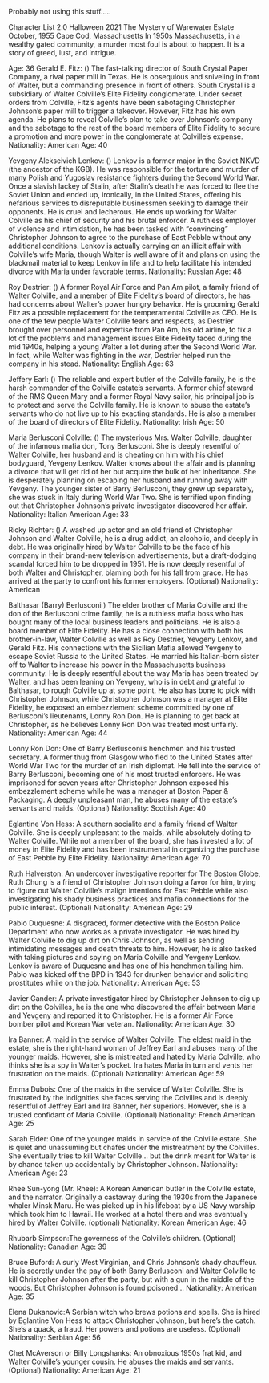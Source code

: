 Probably not using this stuff.....


Character List 2.0
Halloween 2021
The Mystery of Warewater Estate
October, 1955
Cape Cod, Massachusetts
In 1950s Massachusetts, in a wealthy gated community, a murder most foul is about to happen.
It is a story of greed, lust, and intrigue.



Age: 36
Gerald E. Fitz: () The fast-talking director of South Crystal Paper Company, a rival paper mill in Texas. He is obsequious and sniveling in front of Walter, but a commanding presence in front of others. South Crystal is a subsidiary of Walter Colville’s Elite Fidelity conglomerate. Under secret orders from Colville, Fitz’s agents have been sabotaging Christopher Johnson’s paper mill to trigger a takeover. However, Fitz has his own agenda. He plans to reveal Colville’s plan to take over Johnson’s company and the sabotage to the rest of the board members of Elite Fidelity to secure a promotion and more power in the conglomerate at Colville’s expense.
Nationality: American
Age: 40

Yevgeny Alekseivich Lenkov: () Lenkov is a former major in the Soviet NKVD (the ancestor of the KGB). He was responsible for the torture and murder of many Polish and Yugoslav resistance fighters during the Second World War. Once a slavish lackey of Stalin, after Stalin’s death he was forced to flee the Soviet Union and ended up, ironically, in the United States, offering his nefarious services to disreputable businessmen seeking to damage their opponents. He is cruel and lecherous. He ends up working for Walter Colville as his chief of security and his brutal enforcer. A ruthless employer of violence and intimidation, he has been tasked with “convincing” Christopher Johnson to agree to the purchase of East Pebble without any additional conditions. Lenkov is actually carrying on an illicit affair with Colville’s wife Maria, though Walter is well aware of it and plans on using the blackmail material to keep Lenkov in life and to help facilitate his intended divorce with Maria under favorable terms.
Nationality: Russian
Age: 48

Roy Destrier: () A former Royal Air Force and Pan Am pilot, a family friend of Walter Colville, and a member of Elite Fidelity’s board of directors, he has had concerns about Walter’s power hungry behavior. He is grooming Gerald Fitz as a possible replacement for the temperamental Colville as CEO. He is one of the few people Walter Colville fears and respects, as Destrier brought over personnel and expertise from Pan Am, his old airline, to fix a lot of the problems and management issues Elite Fidelity faced during the mid 1940s, helping a young Walter a lot during after the Second World War. In fact, while Walter was fighting in the war, Destrier helped run the company in his stead.
Nationality: English
Age: 63

Jeffery Earl: () The reliable and expert butler of the Colville family, he is the harsh commander of the Colville estate’s servants. A former chief steward of the RMS Queen Mary and a former Royal Navy sailor, his principal job is to protect and serve the Colville family. He is known to abuse the estate’s servants who do not live up to his exacting standards. He is also a member of the board of directors of Elite Fidelity.
Nationality: Irish
Age: 50

Maria Berlusconi Colville: () The mysterious Mrs. Walter Colville, daughter of the infamous mafia don, Tony Berlusconi. She is deeply resentful of Walter Colville, her husband and is cheating on him with his chief bodyguard, Yevgeny Lenkov. Walter knows about the affair and is planning a divorce that will get rid of her but acquire the bulk of her inheritance. She is desperately planning on escaping her husband and running away with Yevgeny. The younger sister of Barry Berlusconi, they grew up separately, she was stuck in Italy during World War Two. She is terrified upon finding out that Christopher Johnson’s private investigator discovered her affair. 
Nationality: Italian American
Age: 33

Ricky Richter: () A washed up actor and an old friend of Christopher Johnson and Walter Colville, he is a drug addict, an alcoholic, and deeply in debt. He was originally hired by Walter Colville to be the face of his company in their brand-new television advertisements, but a draft-dodging scandal forced him to be dropped in 1951. He is now deeply resentful of both Walter and Christopher, blaming both for his fall from grace. He has arrived at the party to confront his former employers. (Optional)
Nationality: American

Balthasar (Barry) Berlusconi ) The elder brother of Maria Colville and the don of the Berlusconi crime family, he is a ruthless mafia boss who has bought many of the local business leaders and politicians. He is also a board member of Elite Fidelity. He has a close connection with both his brother-in-law, Walter Colville as well as Roy Destrier, Yevgeny Lenkov, and Gerald Fitz. His connections with the Sicilian Mafia allowed Yevgeny to escape Soviet Russia to the United States. He married his Italian-born sister off to Walter to increase his power in the Massachusetts business community. He is deeply resentful about the way Maria has been treated by Walter, and has been leaning on Yevgeny, who is in debt and grateful to Balthasar, to rough Colville up at some point. He also has bone to pick with Christopher Johnson, while Christopher Johnson was a manager at Elite Fidelity, he exposed an embezzlement scheme committed by one of Berlusconi’s lieutenants, Lonny Ron Don. He is planning to get back at Christopher, as he believes Lonny Ron Don was treated most unfairly. 
Nationality: American
Age: 44

Lonny Ron Don: One of Barry Berlusconi’s henchmen and his trusted secretary. A former thug from Glasgow who fled to the United States after World War Two for the murder of an Irish diplomat. He fell into the service of Barry Berlusconi, becoming one of his most trusted enforcers. He was imprisoned for seven years after Christopher Johnson exposed his embezzlement scheme while he was a manager at Boston Paper & Packaging. A deeply unpleasant man, he abuses many of the estate’s servants and maids. (Optional)
Nationality: Scottish
Age: 40

Eglantine Von Hess: A southern socialite and a family friend of Walter Colville. She is deeply unpleasant to the maids, while absolutely doting to Walter Colville. While not a member of the board, she has invested a lot of money in Elite Fidelity and has been instrumental in organizing the purchase of East Pebble by Elite Fidelity. 
Nationality: American
Age: 70

Ruth Halverston: An undercover investigative reporter for The Boston Globe, Ruth Chung is a friend of Christopher Johnson doing a favor for him, trying to figure out Walter Colville’s malign intentions for East Pebble while also investigating his shady business practices and mafia connections for the public interest. (Optional)
Nationality: American
Age: 29

Pablo Duquesne: A disgraced, former detective with the Boston Police Department who now works as a private investigator. He was hired by Walter Colville to dig up dirt on Chris Johnson, as well as sending intimidating messages and death threats to him. However, he is also tasked with taking pictures and spying on Maria Colville and Yevgeny Lenkov. Lenkov is aware of Duquesne and has one of his henchmen tailing him. Pablo was kicked off the BPD in 1943 for drunken behavior and soliciting prostitutes while on the job. 
Nationality: American
Age: 53

Javier Gander: A private investigator hired by Christopher Johnson to dig up dirt on the Colvilles, he is the one who discovered the affair between Maria and Yevgeny and reported it to Christopher. He is a former Air Force bomber pilot and Korean War veteran. 
Nationality: American
Age: 30

Ira Banner: A maid in the service of Walter Colville. The eldest maid in the estate, she is the right-hand woman of Jeffrey Earl and abuses many of the younger maids. However, she is mistreated and hated by Maria Colville, who thinks she is a spy in Walter’s pocket. Ira hates Maria in turn and vents her frustration on the maids. (Optional)
Nationality: American
Age: 59

Emma Dubois: One of the maids in the service of Walter Colville. She is frustrated by the indignities she faces serving the Colvilles and is deeply resentful of Jeffrey Earl and Ira Banner, her superiors. However, she is a trusted confidant of Maria Colville. (Optional)
Nationality: French American
Age: 25

Sarah Elder: One of the younger maids in service of the Colville estate. She is quiet and unassuming but chafes under the mistreatment by the Colvilles. She eventually tries to kill Walter Colville… but the drink meant for Walter is by chance taken up accidentally by Christopher Johnson. 
Nationality: American
Age: 23

Rhee Sun-yong (Mr. Rhee): A Korean American butler in the Colville estate, and the narrator. Originally a castaway during the 1930s from the Japanese whaler Minsk Maru. He was picked up in his lifeboat by a US Navy warship which took him to Hawaii. He worked at a hotel there and was eventually hired by Walter Colville. (optional)
Nationality: Korean American
Age: 46

Rhubarb Simpson:The governess of the Colville’s children. (Optional)
Nationality: Canadian
Age: 39

Bruce Buford:  A surly West Virginian, and Chris Johnson’s shady chauffeur. He is secretly under the pay of both Barry Berlusconi and Walter Colville to kill Christopher Johnson after the party, but with a gun in the middle of the woods. But Christopher Johnson is found poisoned…
Nationality: American
Age: 35

Elena Dukanovic:A Serbian witch who brews potions and spells. She is hired by Eglantine Von Hess to attack Christopher Johnson, but here’s the catch. She’s a quack, a fraud. Her powers and potions are useless. (Optional)
Nationality: Serbian
Age: 56

Chet McAverson or Billy Longshanks: An obnoxious 1950s frat kid, and Walter Colville’s younger cousin. He abuses the maids and servants. (Optional)
Nationality: American
Age: 21


